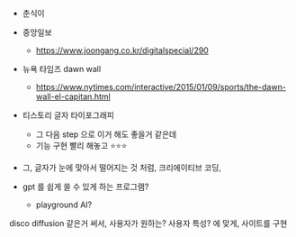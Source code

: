 
- 춘식이 

- 중앙일보 
	- https://www.joongang.co.kr/digitalspecial/290

- 뉴욕 타임즈 dawn wall
	- https://www.nytimes.com/interactive/2015/01/09/sports/the-dawn-wall-el-capitan.html


- 티스토리 글자 타이포그래피 
	- 그 다음 step 으로 이거 해도 좋을거 같은데 
	- 기능 구현 빨리 해놓고 ⭐⭐⭐ 


- 그, 글자가 눈에 맞아서 떨어지는 것 처럼, 크리에이티브 코딩, 

- gpt 를 쉽게 쓸 수 있게 하는 프로그램? 
	- playground AI? 


disco diffusion 같은거 써서, 
사용자가 원하는? 사용자 특성? 에 맞게, 
사이트를 구현 